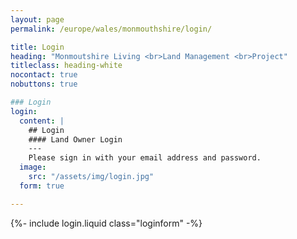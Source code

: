 ```yaml
---
layout: page
permalink: /europe/wales/monmouthshire/login/

title: Login
heading: "Monmoutshire Living <br>Land Management <br>Project"
titleclass: heading-white
nocontact: true
nobuttons: true

### Login
login:
  content: |
    ## Login
    #### Land Owner Login
    ---
    Please sign in with your email address and password.
  image:
    src: "/assets/img/login.jpg"
  form: true

---
```


{%- include login.liquid class="loginform" -%}